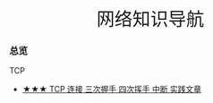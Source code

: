 <div align=center><font face="黑体" size=6>网络知识导航</font></div>


### 总览

TCP

* [★★★ TCP 连接 三次握手 四次挥手 中断 实践文章](https://www.bbsmax.com/A/kmzLNnGA5G/)  

> 